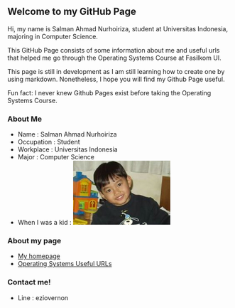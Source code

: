 ## Welcome to my GitHub Page

Hi, my name is Salman Ahmad Nurhoiriza, student at Universitas Indonesia, majoring in Computer Science.

This GitHub Page consists of some information about me and useful urls that helped me go through the Operating Systems Course at Fasilkom UI.

This page is still in development as I am still learning how to create one by using markdown. Nonetheless, I hope you will find my Github Page useful.

Fun fact: I never knew Github Pages exist before taking the Operating Systems Course.

### About Me
- Name : Salman Ahmad Nurhoiriza
- Occupation : Student
- Workplace : Universitas Indonesia
- Major : Computer Science
- When I was a kid : 
![Image](image.png)

### About my page
- [My homepage](https://salman-ahmad-n.github.io/os201/)
- [Operating Systems Useful URLs](https://salman-ahmad-n.github.io/os201/URLs)

### Contact me!
- Line : eziovernon
